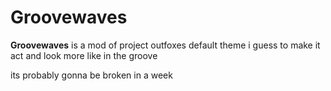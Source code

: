 # Groovewaves

**Groovewaves** is a mod of project outfoxes default theme i guess to make it act and look more like in the groove

its probably gonna be broken in a week
